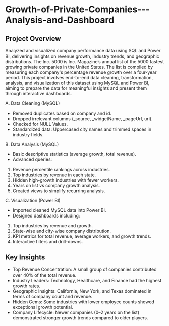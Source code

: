 # Growth-of-Private-Companies---Analysis-and-Dashboard

## Project Overview 

Analyzed and visualized company performance data using SQL and Power BI, delivering insights on revenue growth, industry trends, and geographic distributions.
The Inc. 5000 is Inc. Magazine’s annual list of the 5000 fastest growing private companies in the United States. The list is compiled by measuring each company's percentage revenue growth over a four-year period. This project involves end-to-end data cleaning, transformation, analysis, and visualization of this dataset using MySQL and Power BI, aiming to prepare the data for meaningful insights and present them through interactive dashboards.

A. Data Cleaning (MySQL)

- Removed duplicates based on company and id.
- Dropped irrelevant columns (_source, _widgetName, _pageUrl, url).
- Checked for NULL Values.
- Standardized data: Uppercased city names and trimmed spaces in industry fields.

B. Data Analysis (MySQL)

- Basic descriptive statistics (average growth, total revenue).
- Advanced queries:
1. Revenue percentile rankings across industries.
2. Top industries by revenue in each state.
3. Hidden high-growth industries with fewer workers.
4. Years on list vs company growth analysis.
5. Created views to simplify recurring analysis.

C. Visualization (Power BI)
- Imported cleaned MySQL data into Power BI.
- Designed dashboards including:
1. Top industries by revenue and growth.
2. State-wise and city-wise company distribution.
3. KPI metrics for total revenue, average workers, and growth trends.
4. Interactive filters and drill-downs.

## Key Insights
- Top Revenue Concentration: A small group of companies contributed over 40% of the total revenue.
- Industry Leaders: Technology, Healthcare, and Finance had the highest growth rates.
- Geographic Insights: California, New York, and Texas dominated in terms of company count and revenue.
- Hidden Gems: Some industries with lower employee counts showed exceptional growth potential.
- Company Lifecycle: Newer companies (0–2 years on the list) demonstrated stronger growth trends compared to older players.

